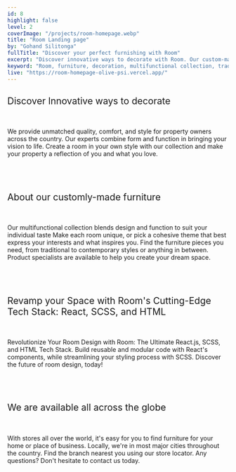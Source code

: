 ```yaml
---
id: 8
highlight: false
level: 2
coverImage: "/projects/room-homepage.webp"
title: "Room Landing page"
by: "Gohand Silitonga"
fullTitle: "Discover your perfect furnishing with Room"
excerpt: "Discover innovative ways to decorate with Room. Our custom-made furniture collection blends design and function to suit your individual taste. #interiordesign #furniture"
keyword: "Room, furniture, decoration, multifunctional collection, traditional, contemporary styles, custom-made furniture, product specialists"
live: "https://room-homepage-olive-psi.vercel.app/"
---
```


<style>
  ul {
    list-style-type: none;
    margin: 0;
    padding: 0;
  }
  
  li {
    margin: 0 0 0 1em;
    padding: 0;
    position: relative;
  }
  
  li:before {
    content: "";
    position: absolute;
    top: 0.85em;
    left: -1em;
    width: 0.3em;
    height: 0.3em;
    background-color: black;
    border-radius: 50%;
  }
</style>

<h2 style="font-weight: 400;">Discover Innovative ways to decorate</h2>
<br>
<p>
    We provide unmatched quality, comfort, and style for property owners across the country. Our experts combine form and function in bringing your vision to life. Create a room in your own style with our collection and make your property a reflection of you and what you love.
</p>
<br>

<br>
<h2 style="font-weight: 400;">About our customly-made furniture</h2>
<br>
<p>
    Our multifunctional collection blends design and function to suit your individual taste Make each room unique, or pick a cohesive theme that best express your interests and what inspires you. Find the furniture pieces you need, from traditional to contemporary styles or anything in between. Product specialists are available to help you create your dream space.
</p>
<br>

<br>
<h2 style="font-weight: 400;">Revamp your Space with Room's Cutting-Edge Tech Stack: React, SCSS, and HTML</h2>
<br>
<p>
    Revolutionize Your Room Design with Room: The Ultimate React.js, SCSS, and HTML Tech Stack. Build reusable and modular code with React's components, while streamlining your styling process with SCSS. Discover the future of room design, today!
</p>
<br>

<br>
<h2 style="font-weight: 400;">We are available all across the globe</h2>
<br>
<p>
    With stores all over the world, it's easy for you to find furniture for your home or place of business. Locally, we're in most major cities throughout the country. Find the branch nearest you using our store locator. Any questions? Don't hesitate to contact us today.
</p>
<br>
